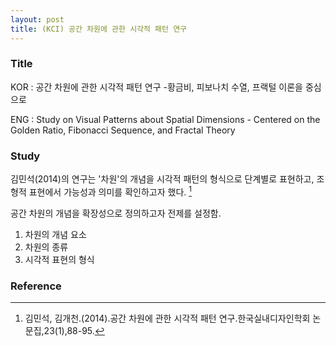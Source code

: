 ```yaml
---
layout: post
title: (KCI) 공간 차원에 관한 시각적 패턴 연구
---
```


### Title
KOR : 공간 차원에 관한 시각적 패턴 연구 -황금비, 피보나치 수열, 프랙털 이론을 중심으로 

ENG : Study on Visual Patterns about Spatial Dimensions - Centered on the Golden Ratio, Fibonacci Sequence, and Fractal Theory


### Study
김민석(2014)의 연구는 '차원'의 개념을 시각적 패턴의 형식으로 단계별로 표현하고, 조형적 표현에서 가능성과 의미를 확인하고자 했다. [^1]

공간 차원의 개념을 확장성으로 정의하고자 전제를 설정함.
1. 차원의 개념 요소 
2. 차원의 종류
3. 시각적 표현의 형식



### Reference
[^1]: 김민석, 김개천.(2014).공간 차원에 관한 시각적 패턴 연구.한국실내디자인학회 논문집,23(1),88-95.
